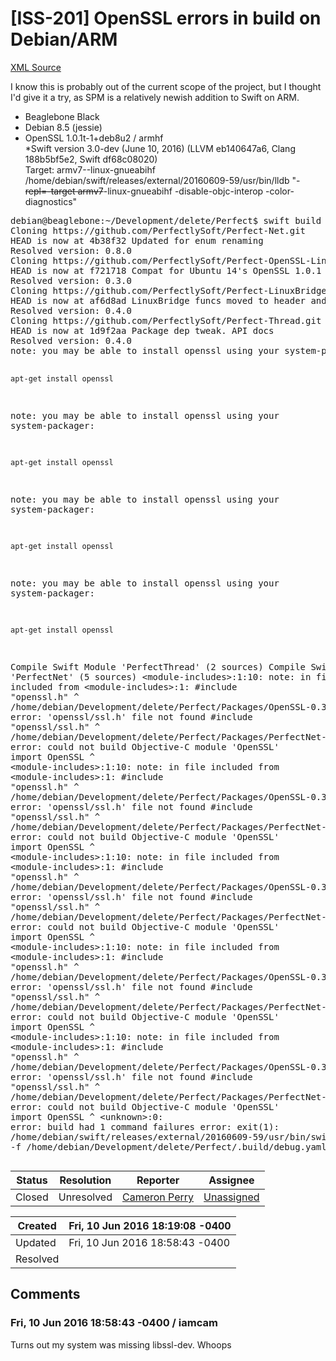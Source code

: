# [ISS-201] OpenSSL errors in build on Debian/ARM

[XML Source](./xml/ISS-201.xml)
<p><p>I know this is probably out of the current scope of the project, but I thought I'd give it a try, as SPM is a relatively newish addition to Swift on ARM.</p>

<ul>
	<li>Beaglebone Black</li>
	<li>Debian 8.5 (jessie)</li>
	<li>OpenSSL 1.0.1t-1+deb8u2  / armhf<br/>
*Swift version 3.0-dev (June 10, 2016) (LLVM eb140647a6, Clang 188b5bf5e2, Swift df68c08020)<br/>
Target: armv7--linux-gnueabihf<br/>
/home/debian/swift/releases/external/20160609-59/usr/bin/lldb "-<del>repl=-target armv7</del>-linux-gnueabihf -disable-objc-interop -color-diagnostics"</li>
</ul>



<div class="code panel" style="border-width: 1px;"><div class="codeContent panelContent">
<pre class="code-java">
debian@beaglebone:~/Development/delete/Perfect$ swift build
Cloning https:<span class="code-comment">//github.com/PerfectlySoft/Perfect-Net.git
</span>HEAD is now at 4b38f32 Updated <span class="code-keyword">for</span> <span class="code-keyword">enum</span> renaming
Resolved version: 0.8.0
Cloning https:<span class="code-comment">//github.com/PerfectlySoft/Perfect-OpenSSL-Linux.git
</span>HEAD is now at f721718 Compat <span class="code-keyword">for</span> Ubuntu 14's OpenSSL 1.0.1
Resolved version: 0.3.0
Cloning https:<span class="code-comment">//github.com/PerfectlySoft/Perfect-LinuxBridge.git
</span>HEAD is now at af6d8ad LinuxBridge funcs moved to header and extern inlined
Resolved version: 0.4.0
Cloning https:<span class="code-comment">//github.com/PerfectlySoft/Perfect-<span class="code-object">Thread</span>.git
</span>HEAD is now at 1d9f2aa Package dep tweak. API docs
Resolved version: 0.4.0
note: you may be able to install openssl using your system-packager:

    apt-get install openssl

note: you may be able to install openssl using your system-packager:

    apt-get install openssl

note: you may be able to install openssl using your system-packager:

    apt-get install openssl

note: you may be able to install openssl using your system-packager:

    apt-get install openssl

Compile Swift Module 'PerfectThread' (2 sources)
Compile Swift Module 'PerfectNet' (5 sources)
&lt;module-includes&gt;:1:10: note: in file included from &lt;module-includes&gt;:1:
#include <span class="code-quote">"openssl.h"</span>
         ^
/home/debian/Development/delete/Perfect/Packages/OpenSSL-0.3.0/openssl.h:2:10: error: 'openssl/ssl.h' file not found
#include <span class="code-quote">"openssl/ssl.h"</span>
         ^
/home/debian/Development/delete/Perfect/Packages/PerfectNet-0.8.0/Sources/NetTCPSSL.swift:20:8: error: could not build Objective-C module 'OpenSSL'
<span class="code-keyword">import</span> OpenSSL
       ^
&lt;module-includes&gt;:1:10: note: in file included from &lt;module-includes&gt;:1:
#include <span class="code-quote">"openssl.h"</span>
         ^
/home/debian/Development/delete/Perfect/Packages/OpenSSL-0.3.0/openssl.h:2:10: error: 'openssl/ssl.h' file not found
#include <span class="code-quote">"openssl/ssl.h"</span>
         ^
/home/debian/Development/delete/Perfect/Packages/PerfectNet-0.8.0/Sources/NetTCPSSL.swift:20:8: error: could not build Objective-C module 'OpenSSL'
<span class="code-keyword">import</span> OpenSSL
       ^
&lt;module-includes&gt;:1:10: note: in file included from &lt;module-includes&gt;:1:
#include <span class="code-quote">"openssl.h"</span>
         ^
/home/debian/Development/delete/Perfect/Packages/OpenSSL-0.3.0/openssl.h:2:10: error: 'openssl/ssl.h' file not found
#include <span class="code-quote">"openssl/ssl.h"</span>
         ^
/home/debian/Development/delete/Perfect/Packages/PerfectNet-0.8.0/Sources/NetTCPSSL.swift:20:8: error: could not build Objective-C module 'OpenSSL'
<span class="code-keyword">import</span> OpenSSL
       ^
&lt;module-includes&gt;:1:10: note: in file included from &lt;module-includes&gt;:1:
#include <span class="code-quote">"openssl.h"</span>
         ^
/home/debian/Development/delete/Perfect/Packages/OpenSSL-0.3.0/openssl.h:2:10: error: 'openssl/ssl.h' file not found
#include <span class="code-quote">"openssl/ssl.h"</span>
         ^
/home/debian/Development/delete/Perfect/Packages/PerfectNet-0.8.0/Sources/NetTCPSSL.swift:20:8: error: could not build Objective-C module 'OpenSSL'
<span class="code-keyword">import</span> OpenSSL
       ^
&lt;module-includes&gt;:1:10: note: in file included from &lt;module-includes&gt;:1:
#include <span class="code-quote">"openssl.h"</span>
         ^
/home/debian/Development/delete/Perfect/Packages/OpenSSL-0.3.0/openssl.h:2:10: error: 'openssl/ssl.h' file not found
#include <span class="code-quote">"openssl/ssl.h"</span>
         ^
/home/debian/Development/delete/Perfect/Packages/PerfectNet-0.8.0/Sources/NetTCPSSL.swift:20:8: error: could not build Objective-C module 'OpenSSL'
<span class="code-keyword">import</span> OpenSSL
       ^
&lt;unknown&gt;:0: error: build had 1 command failures
error: exit(1): /home/debian/swift/releases/external/20160609-59/usr/bin/swift-build-tool -f /home/debian/Development/delete/Perfect/.build/debug.yaml
</pre>
</div></div></p>





Status|Resolution|Reporter|Assignee
------|----------|--------|--------
Closed|Unresolved|[Cameron Perry](iamcam)|[Unassigned]($-1)





Created|Fri, 10 Jun 2016 18:19:08 -0400
-------|--------------
Updated|Fri, 10 Jun 2016 18:58:43 -0400
Resolved|


## Comments




### Fri, 10 Jun 2016 18:58:43 -0400 / iamcam 

<p><p>Turns out my system was missing libssl-dev. Whoops <img class="emoticon" src="http://jira.perfect.org:8080/images/icons/emoticons/smile.png" height="16" width="16" align="absmiddle" alt="" border="0"/></p></p>


